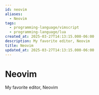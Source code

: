 ```yaml
---
id: neovim
aliases:
  - Neovim
tags:
  - programming-language/vimscript
  - programming-language/lua
created_at: 2025-03-27T14:13:15.000-06:00
description: My favorite editor, Neovim
title: Neovim
updated_at: 2025-03-27T14:13:15.000-06:00
---
```


# Neovim

My favorite editor, Neovim
